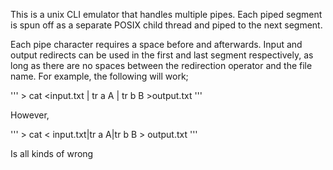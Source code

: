 This is a unix CLI emulator that handles multiple pipes. Each piped segment is spun off as a separate POSIX child thread and piped to the next segment.

Each pipe character requires a space before and afterwards. Input and output redirects can be used in the first and last segment respectively, as long as there are no spaces between the redirection operator and the file name. For example, the following will work;

'''
\> cat <input.txt | tr a A | tr b B \>output.txt
'''

However,

'''
\> cat < input.txt|tr a A|tr b B \> output.txt
'''

Is all kinds of wrong
